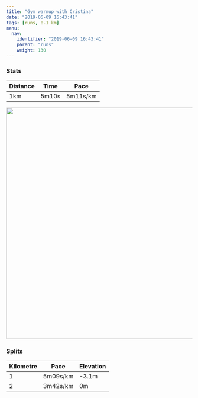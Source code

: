 ```yaml
---
title: "Gym warmup with Cristina"
date: "2019-06-09 16:43:41"
tags: [runs, 0-1 km]
menu:
  nav:
    identifier: "2019-06-09 16:43:41"
    parent: "runs"
    weight: 130
---
```


### Stats

| Distance | Time | Pace |
|----------|------|------|
|1km|5m10s|5m11s/km|

<img src='https://maps.googleapis.com/maps/api/staticmap?maptype=terrain&path=enc:oxjeIjxxL]gBQEQLQFSSg@kAu@}@m@cA?_@MSIa@A_AQ}@Gs@GUy@iBWw@]u@]yA?a@Su@L]\MPA@BCFm@FECMUK]QuAKWUGSJ?f@e@b@Wb@OLSBQKQCi@@[K&key=AIzaSyBPVQ_iynBzLujdhfLzy8Z-5zczbktE55k&size=800x800&scale=2&markers=color:yellow|label:S|53.47224,-2.26198&markers=color:green|label:F|53.47604000000002,-2.25659' width='625' />

### Splits

| Kilometre | Pace | Elevation |
|------|------|-----------|
|1|5m09s/km|-3.1m|
|2|3m42s/km|0m|
